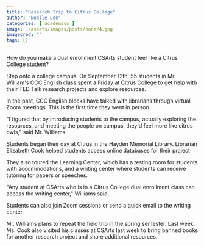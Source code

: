 ```yaml
---
title: "Research Trip to Citrus College"
author: "Noelle Lee"
categories: [ academics ]
image: ./assets/images/posts/none/4.jpg
imagecred: ""
tags: []
---
```


How do you make a dual enrollment CSArts student feel like a Citrus College student?

Step onto a college campus. On September 12th, 55 students in Mr. William's CCC English class spent a Friday at Citrus College to get help with their TED Talk research projects and explore resources.

In the past, CCC English blocks have talked with librarians through virtual Zoom meetings. This is the first time they went in person.

"I figured that by introducing students to the campus, actually exploring the resources, and meeting the people on campus, they'd feel more like citrus owls," said Mr. Williams.

Students began their day at Citrus in the Hayden Memorial Library. Librarian Elizabeth Cook helped students access online databases for their project

They also toured the Learning Center, which has a testing room for students with accommodations, and a writing center where students can receive tutoring for papers or speeches.

"Any student at CSArts who is in a Citrus College dual enrollment class can access the writing center," Williams said.

Students can also join Zoom sessions or send a quick email to the writing center.

Mr. Williams plans to repeat the field trip in the spring semester. Last week, Ms. Cook also visited his classes at CSArts last week to bring banned books for another research project and share additional resources.
